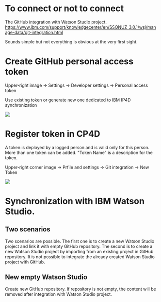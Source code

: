 # To connect or not to connect

The GitHub integration with Watson Studio project. <br>
https://www.ibm.com/support/knowledgecenter/en/SSQNUZ_3.0.1/wsj/manage-data/git-integration.html<br>

Sounds simple but not everything is obvious at the very first sight.

# Create GitHub personal access token

Upper-right image -> Settings -> Developer settings -> Personal access token

Use existing token or generate new one dedicated to IBM IP4D synchronization

![](https://github.com/stanislawbartkowski/CP4D/blob/main/img/Zrzut%20ekranu%20z%202020-11-17%2022-37-02.png)

# Register token in CP4D

A token is deployed by a logged person and is valid only for this person. More than one token can be added. "Token Name" is a description for the token.

Upper-right corner image -> Prfile and settings -> Git integration -> New Token

![](https://github.com/stanislawbartkowski/CP4D/blob/main/img/Zrzut%20ekranu%20z%202020-11-17%2022-49-28.png)

# Synchronization with IBM Watson Studio.

## Two scenarios

Two scenarios are possible. The first one is to create a new Watson Studio project and link it with empty GitHub repository. The second is to create a new Watson Studio project by importing from an existing project in GitHub repository. It is not possible to integrate the already created Watson Studio project with GitHub.

## New empty Watson Studio 

Create new GitHub repository. If repository is not empty, the content will be removed after integration with Watson Studio project.